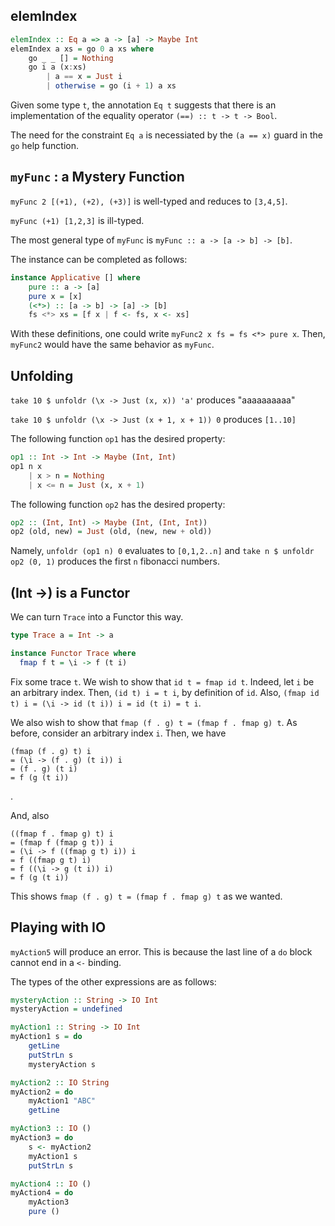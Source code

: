 ## elemIndex

```haskell
elemIndex :: Eq a => a -> [a] -> Maybe Int
elemIndex a xs = go 0 a xs where
    go _ _ [] = Nothing
    go i a (x:xs)
        | a == x = Just i
        | otherwise = go (i + 1) a xs
```

Given some type `t`, the annotation `Eq t` suggests that there is an implementation of the equality operator `(==) :: t -> t -> Bool`.

The need for the constraint `Eq a` is necessiated by the `(a == x)` guard in the `go` help function.

## `myFunc` : a Mystery Function

`myFunc 2 [(+1), (+2), (+3)]` is well-typed and reduces to `[3,4,5]`.

`myFunc (+1) [1,2,3]` is ill-typed.

The most general type of `myFunc` is `myFunc :: a -> [a -> b] -> [b]`.

The instance can be completed as follows:

```haskell
instance Applicative [] where
    pure :: a -> [a]
    pure x = [x]
    (<*>) :: [a -> b] -> [a] -> [b]
    fs <*> xs = [f x | f <- fs, x <- xs]
```

With these definitions, one could write `myFunc2 x fs = fs <*> pure x`. Then, `myFunc2` would have the same behavior as `myFunc`.

## Unfolding

`take 10 $ unfoldr (\x -> Just (x, x)) 'a'` produces "aaaaaaaaaa"

`take 10 $ unfoldr (\x -> Just (x + 1, x + 1)) 0` produces `[1..10]`

The following function `op1` has the desired property:

```haskell
op1 :: Int -> Int -> Maybe (Int, Int)
op1 n x
    | x > n = Nothing
    | x <= n = Just (x, x + 1)
```

The following function `op2` has the desired property:

```haskell
op2 :: (Int, Int) -> Maybe (Int, (Int, Int))
op2 (old, new) = Just (old, (new, new + old))
```

Namely, `unfoldr (op1 n) 0` evaluates to `[0,1,2..n]` and `take n $ unfoldr op2 (0, 1)` produces the first `n` fibonacci numbers.

## (Int ->) is a Functor

We can turn `Trace` into a Functor this way.

```haskell
type Trace a = Int -> a

instance Functor Trace where
  fmap f t = \i -> f (t i)
```

Fix some trace `t`. We wish to show that `id t = fmap id t`. Indeed, let `i` be an arbitrary index. Then, `(id t) i = t i`, by definition of `id`. Also, `(fmap id t) i = (\i -> id (t i)) i = id (t i) = t i`.

We also wish to show that `fmap (f . g) t = (fmap f . fmap g) t`. As before, consider an arbitrary index `i`. Then, we have

```
(fmap (f . g) t) i
= (\i -> (f . g) (t i)) i 
= (f . g) (t i) 
= f (g (t i))
```

.

And, also 

```
((fmap f . fmap g) t) i 
= (fmap f (fmap g t)) i 
= (\i -> f ((fmap g t) i)) i
= f ((fmap g t) i)
= f ((\i -> g (t i)) i)
= f (g (t i))
```

This shows `fmap (f . g) t = (fmap f . fmap g) t` as we wanted.

## Playing with IO

`myAction5` will produce an error. This is because the last line of a `do` block cannot end in a `<-` binding.

The types of the other expressions are as follows:

```haskell
mysteryAction :: String -> IO Int
mysteryAction = undefined

myAction1 :: String -> IO Int
myAction1 s = do
    getLine
    putStrLn s
    mysteryAction s

myAction2 :: IO String
myAction2 = do
    myAction1 "ABC"
    getLine

myAction3 :: IO ()
myAction3 = do
    s <- myAction2
    myAction1 s
    putStrLn s

myAction4 :: IO ()
myAction4 = do
    myAction3
    pure ()
```